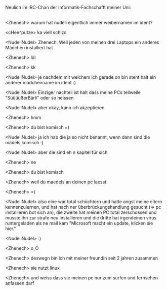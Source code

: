 <html><body><p>Neulich im IRC-Chan der Informatik-Fachschafft meiner Uni:<br>

<br>

&lt;Zhenech&gt; warum hat nudeli eigentlich immer weibernamen im ident?<br>

&lt;cHee^putze&gt; ka viell schizo<br>

&lt;NudeliNudel&gt; Zhenech: Weil jeden von meinen drei Laptops ein anderes Mädchen installiert hat<br>

&lt;Zhenech&gt; löl<br>

&lt;Zhenech&gt; kk<br>

&lt;NudeliNudel&gt; je nachdem mit welchem ich gerade on bin steht halt ein anderer mädchenname im ident :)<br>

&lt;NudeliNudel&gt; Einziger nachteil ist halt dass meine PCs teilweile "SüüüüßerBärli" oder so heissen<br>

&lt;NudeliNudel&gt; aber okay, kann ich akzeptieren<br>

&lt;Zhenech&gt; hmm<br>

&lt;Zhenech&gt; du bist komisch =)<br>

&lt;NudeliNudel&gt; ja ich hab die ja so nicht benannt, wenn dann sind die mädels komisch :)<br>

&lt;NudeliNudel&gt; aber die sind eh n kapitel für sich<br>

&lt;Zhenech&gt; ne<br>

&lt;Zhenech&gt; du bist komisch<br>

&lt;Zhenech&gt; weil du maedels an deinen pc laesst<br>

&lt;Zhenech&gt; =)<br>

&lt;NudeliNudel&gt; also eine war total schüchtern und hatte angst meine eltern kennenzulernen, und hat nach ner überbrückungshandlung gesucht (=&gt; pc installieren bot sich an), die zweite hat meinen PC total zerschossen und musste ihn zur strafe neu installieren und die dritte hat irgendeinen virus runtergeladen als ne mail kam "Microsoft macht ein update, klicken sie hier." <br>

&lt;NudeliNudel&gt; :)<br>

&lt;Zhenech&gt; o_O<br>

&lt;Zhenech&gt; deswegn bin ich mit meiner freundin seit 2 jahren zusammen<br>

&lt;Zhenech&gt; sie nutzt linux<br>

&lt;Zhenech&gt; und weiss dass sie meinen pc nur zum surfen und fernsehen anfassen darf</p></body></html>